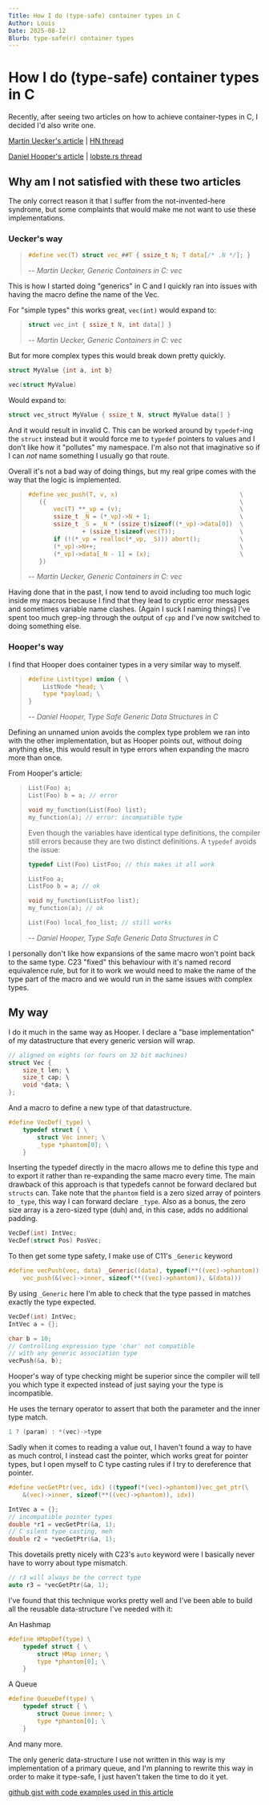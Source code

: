 ```yaml
---
Title: How I do (type-safe) container types in C
Author: Louis
Date: 2025-08-12
Blurb: type-safe(r) container types
---
```

# How I do (type-safe) container types in C

Recently, after seeing two articles on how to achieve container-types in C,
I decided I'd also write one.

[Martin Uecker's article](https://uecker.codeberg.page/2025-07-20.html)
| [HN thread](https://uecker.codeberg.page/2025-07-20.html)

[Daniel Hooper's article](https://danielchasehooper.com/posts/typechecked-generic-c-data-structures/)
| [lobste.rs thread](https://lobste.rs/s/s4po4y/how_i_write_type_safe_generic_data)

## Why am I not satisfied with these two articles

The only correct reason it that I suffer from the not-invented-here syndrome,
but some complaints that would make me not want to use these implementations.

### Uecker's way

> ```C
> #define vec(T) struct vec_##T { ssize_t N; T data[/* .N */]; }
> ```
>
> -- *Martin Uecker, Generic Containers in C: vec*

This is how I started doing "generics" in C and I quickly ran into issues with
having the macro define the name of the Vec.

For "simple types" this works great, `vec(int)` would expand to:

> ```C
> struct vec_int { ssize_t N, int data[] }
> ```
>
> -- *Martin Uecker, Generic Containers in C: vec*

But for more complex types this would break down pretty quickly.

```C
struct MyValue {int a, int b}

vec(struct MyValue)
```

Would expand to:

```C
struct vec_struct MyValue { ssize_t N, struct MyValue data[] }
```

And it would result in invalid C. This can be worked around by `typedef`-ing the
`struct` instead but it would force me to `typedef` pointers to values and I don't
like how it "pollutes" my namespace. I'm also not that imaginative so if I can
*not* name something I usually go that route.

Overall it's not a bad way of doing things, but my real gripe comes with the
way that the logic is implemented.

> ```C
> #define vec_push(T, v, x)                                  \
>    ({                                                      \
>        vec(T) **_vp = (v);                                 \
>        ssize_t _N = (*_vp)->N + 1;                         \
>        ssize_t _S = _N * (ssize_t)sizeof((*_vp)->data[0])  \
>                + (ssize_t)sizeof(vec(T));                  \
>        if (!(*_vp = realloc(*_vp, _S))) abort();           \
>        (*_vp)->N++;                                        \
>        (*_vp)->data[_N - 1] = (x);                         \
>    })
> ```
>
> -- *Martin Uecker, Generic Containers in C: vec*

Having done that in the past, I now tend to avoid including too much logic
inside my macros because I find that they lead to cryptic error messages and
sometimes variable name clashes. (Again I suck I naming things)
I've spent too much grep-ing through the output of `cpp` and I've now switched
to doing something else.

### Hooper's way

I find that Hooper does container types in a very similar way to myself.

> ```C
> #define List(type) union { \
>     ListNode *head; \
>     type *payload; \
> }
> ```
>
> -- *Daniel Hooper, Type Safe Generic Data Structures in C*

Defining an unnamed union avoids the complex type problem we ran into with the
other implementation, but as Hooper points out, without doing anything else,
this would result in type errors when expanding the macro more than once.

From Hooper's article:

> ```C
> List(Foo) a;
> List(Foo) b = a; // error
>
> void my_function(List(Foo) list);
> my_function(a); // error: incompatible type
> ```
>
> Even though the variables have identical type definitions, the compiler
> still errors because they are two distinct definitions.
> A `typedef` avoids the issue:
>
> ```C
> typedef List(Foo) ListFoo; // this makes it all work
>
> ListFoo a;
> ListFoo b = a; // ok
>
> void my_function(ListFoo list);
> my_function(a); // ok
>
> List(Foo) local_foo_list; // still works 
> ```
>
> -- *Daniel Hooper, Type Safe Generic Data Structures in C*

I personally don't like how expansions of the same macro won't point back to
the same type. C23 "fixed" this behaviour with it's named record equivalence
rule, but for it to work we would need to make the name of the type part of the
macro and we would run in the same issues with complex types.

## My way

I do it much in the same way as Hooper. I declare a "base implementation"
of my datastructure that every generic version will wrap.

```C
// aligned on eights (or fours on 32 bit machines)
struct Vec {
    size_t len; \
    size_t cap; \
    void *data; \
};
```

And a macro to define a new type of that datastructure.

```C
#define VecDef(_type) \
    typedef struct { \
        struct Vec inner; \
        _type *phantom[0]; \
    }
```

Inserting the typedef directly in the macro allows me to define this type and
to export it rather than re-expanding the same macro every time. The main
drawback of this approach is that typedefs cannot be forward declared but
`structs` can.
Take note that the `phantom` field is a zero sized array of pointers to `_type`,
this way I can forward declare `_type`. Also as a bonus, the zero size array is
a zero-sized type (duh) and, in this case, adds no additional padding.

```C
VecDef(int) IntVec;
VecDef(struct Pos) PosVec;
```

To then get some type safety, I make use of C11's `_Generic` keyword

```C
#define vecPush(vec, data) _Generic((data), typeof(**((vec)->phantom)): \
    vec_push(&(vec)->inner, sizeof(**((vec)->phantom)), &(data)))
```

By using `_Generic` here I'm able to check that the type passed in matches
exactly the type expected.

```C
VecDef(int) IntVec;
IntVec a = {};

char b = 10;
// Controlling expression type 'char' not compatible
// with any generic association type
vecPush(&a, b);
```

Hooper's way of type checking might be superior since the compiler
will tell you which type it expected instead of just saying your the type is incompatible.

He uses the ternary operator to assert that both the
parameter and the inner type match.

```C
1 ? (param) : *(vec)->type
```

Sadly when it comes to reading a value out, I haven't found a way to have as
much control, I instead cast the pointer, which works great for pointer types,
but I open myself to C type casting rules if I try to dereference that pointer.

```C
#define vecGetPtr(vec, idx) ((typeof(*(vec)->phantom))vec_get_ptr(\
    &(vec)->inner, sizeof(**((vec)->phantom)), idx))

IntVec a = {};
// incompatible pointer types
double *r1 = vecGetPtr(&a, 1);
// C silent type casting, meh
double r2 = *vecGetPtr(&a, 1);
```

This dovetails pretty nicely with C23's `auto` keyword were I basically never
have to worry about type mismatch.

```C
// r3 will always be the correct type
auto r3 = *vecGetPtr(&a, 1);
```

I've found that this technique works pretty well and I've been able to build
all the reusable data-structure I've needed with it:

An Hashmap

```C
#define HMapDef(type) \
    typedef struct { \
        struct HMap inner; \
        type *phantom[0]; \
    }
```

A Queue

```C
#define QueueDef(type) \
    typedef struct { \
        struct Queue inner; \
        type *phantom[0]; \
    }
```

And many more.

The only generic data-structure I use not written in this way is
my implementation of a primary queue, and I'm planning to rewrite this way in
order to make it type-safe, I just haven't taken the time to do it yet.

[github gist with code examples used in this article](https://gist.github.com/lorlouis/ba227cf544fe917aae0365b41e8c2d04)
